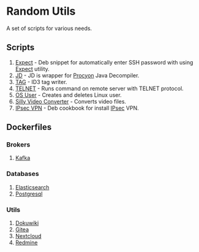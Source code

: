 # Random Utils
A set of scripts for various needs.  

## Scripts
1. [Expect](scripts/expect) - Deb snippet for automatically enter SSH password with using [Expect](https://en.wikipedia.org/wiki/Expect) utility.  
2. [JD](scripts/java/decompiler) - JD is wrapper for [Procyon](http://manpages.ubuntu.com/manpages/bionic/man1/procyon.1.html) Java Decompiler.  
3. [TAG](scripts/mp3/tag) - ID3 tag writer.  
4. [TELNET](scripts/telnet) - Runs command on remote server with TELNET protocol.  
5. [OS User](scripts/user) - Creates and deletes Linux user.  
6. [Silly Video Converter](scripts/video/convert) - Converts video files.  
7. [IPsec VPN](scripts/vpn/ipsec) - Deb cookbook for install [IPsec](https://en.wikipedia.org/wiki/IPsec) VPN.  

## Dockerfiles

### Brokers
1. [Kafka](dockerfiles/broker/kafka)

### Databases
1. [Elasticsearch](dockerfiles/db/elasticsearch)  
2. [Postgresql](dockerfiles/db/postgresql)  

### Utils
1. [Dokuwiki](dockerfiles/utils/dokuwiki)  
2. [Gitea](dockerfiles/utils/gitea)  
3. [Nextcloud](dockerfiles/utils/nextcloud)  
4. [Redmine](dockerfiles/utils/redmine)  
